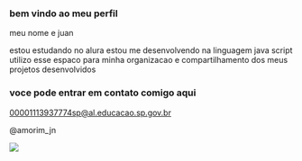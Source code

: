 ### bem vindo ao meu perfil 

meu nome e juan

estou estudando no alura
estou me desenvolvendo na linguagem java script
utilizo esse espaco para minha organizacao e compartilhamento dos meus projetos desenvolvidos

### voce pode entrar em contato comigo aqui

00001113937774sp@al.educacao.sp.gov.br

@amorim_jn

![](https://media.tenor.com/69vUjcI6DcYAAAAM/tiger-dance-tiger.gif)
